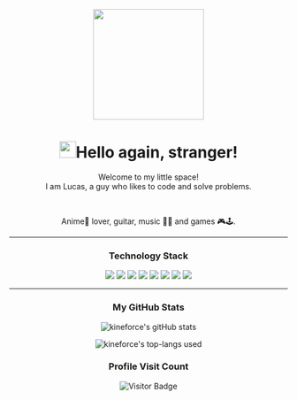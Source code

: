<div align='center'>
  <img src="https://capsule-render.vercel.app/api?type=waving&height=200&text=Lucas%20GitHub&fontAlign=75&fontAlignY=40&color=gradient" height="200"/>
  <h1><img src="https://emojis.slackmojis.com/emojis/images/1531849430/4246/blob-sunglasses.gif?1531849430" width="30"/>Hello again, stranger!</h1>
  <p></p>
  
  <p>Welcome to my little space! </br> I am Lucas, a guy who likes to code and solve problems.</p>
  <br>
  <p>
  Anime🤠 lover, guitar, music 🎸🎵 and games 🎮🕹️.
  </p>
  
---

  ### Technology Stack
  <div align='center'>
    <span><img src="https://img.shields.io/badge/HTML5-E34F26?style=flat-square&logo=HTML5&logoColor=white"/><span>
    <img src="https://img.shields.io/badge/CSS3-1572B6?style=flat-square&logo=CSS3&logoColor=white"/>
    <img src="https://img.shields.io/badge/JavaScript-F7DF1E?style=flat-square&logo=JavaScript&logoColor=white"/>
    <img src="https://img.shields.io/badge/react-61DAFB?style=flat-square&logo=react&logoColor=white"/>
    <img src="https://img.shields.io/badge/C%23-239120??style=flat-square&logo=c-sharp&logoColor=white"/>
    <img src="https://img.shields.io/badge/.NET-5C2D91?style=flat-square&logo=.net&logoColor=white"/>
    <img src="https://img.shields.io/badge/Angular-DD0031?style=flat-square&logo=angular&logoColor=white"/>
    <img src="https://img.shields.io/badge/PHP-777BB4?style=flat-square&logo=php&logoColor=white"/>
  </div>
  
---      
      
  ### My GitHub Stats
  ![kineforce's gitHub stats](https://github-readme-stats.vercel.app/api?username=kineforce&show_icons=true&theme=radical)  
   
  ![kineforce's top-langs used](https://github-readme-stats.vercel.app/api/top-langs?username=kineforce&show_icons=true&locale=en&layout=compact&langs_count=10&theme=radical)     
   
  ### Profile Visit Count   
  ![Visitor Badge](https://visitor-badge.laobi.icu/badge?page_id=kineforce.kineforce)
  <br> 
</div>  
<!--
**kineforce/kineforce** is a ✨ _special_ ✨ repository because its `README.md` (this file) appears on your GitHub profile.

Here are some ideas to get you started:

- 🔭 I’m currently working with Angular and .Net 6, migrating a whole system from AngularJS/CodeIgniter 3 to Angular 13 and Lumen, dealing with some React applications too.
- 🌱 I’m currently learning DDD and TDD, and constantly improving my basic and solving skills.
- 👯 I’m looking to collaborate on whatever you need 😉!
- 💬 Ask me about anything!
- 😄 Pronouns: He/Him...
- ⚡ Fun fact: I like to be a bald person 🥸...
-->
